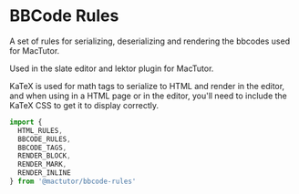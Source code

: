# BBCode Rules

A set of rules for serializing, deserializing and rendering the bbcodes used for MacTutor.

Used in the slate editor and lektor plugin for MacTutor.

KaTeX is used for math tags to serialize to HTML and render in the editor, and when using in a HTML page or in the editor, you'll need to include the KaTeX CSS to get it to display correctly.

```js
import {
  HTML_RULES,
  BBCODE_RULES,
  BBCODE_TAGS,
  RENDER_BLOCK,
  RENDER_MARK,
  RENDER_INLINE
} from '@mactutor/bbcode-rules'
```
